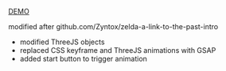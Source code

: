 <a href="https://gisdirk.github.io/zelda-intro/">DEMO</a>

modified after github.com/Zyntox/zelda-a-link-to-the-past-intro

- modified ThreeJS objects
- replaced CSS keyframe and ThreeJS animations with GSAP 
- added start button to trigger animation
